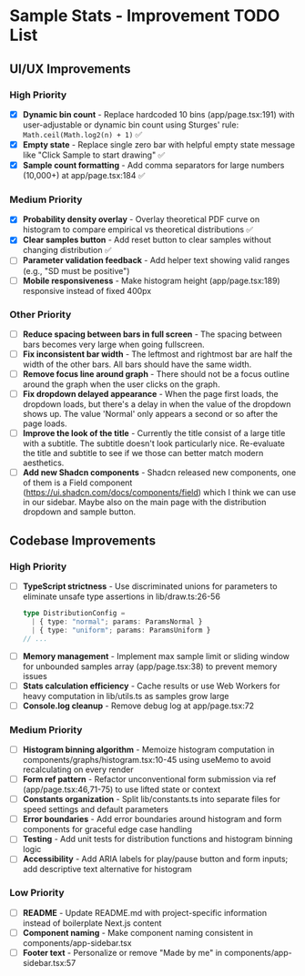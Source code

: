 # Sample Stats - Improvement TODO List

## UI/UX Improvements

### High Priority

- [x] **Dynamic bin count** - Replace hardcoded 10 bins (app/page.tsx:191) with user-adjustable or dynamic bin count using Sturges' rule: `Math.ceil(Math.log2(n) + 1)` ✅
- [x] **Empty state** - Replace single zero bar with helpful empty state message like "Click Sample to start drawing" ✅
- [x] **Sample count formatting** - Add comma separators for large numbers (10,000+) at app/page.tsx:184 ✅

### Medium Priority

- [x] **Probability density overlay** - Overlay theoretical PDF curve on histogram to compare empirical vs theoretical distributions ✅
- [x] **Clear samples button** - Add reset button to clear samples without changing distribution ✅
- [ ] **Parameter validation feedback** - Add helper text showing valid ranges (e.g., "SD must be positive")
- [ ] **Mobile responsiveness** - Make histogram height (app/page.tsx:189) responsive instead of fixed 400px

### Other Priority

- [ ] **Reduce spacing between bars in full screen** - The spacing between bars becomes very large when going fullscreen.
- [ ] **Fix inconsistent bar width** - The leftmost and rightmost bar are half the width of the other bars. All bars should have the same width.
- [ ] **Remove focus line around graph** - There should not be a focus outline around the graph when the user clicks on the graph.
- [ ] **Fix dropdown delayed appearance** - When the page first loads, the dropdown loads, but there's a delay in when the value of the dropdown shows up. The value 'Normal' only appears a second or so after the page loads.
- [ ] **Improve the look of the title** - Currently the title consist of a large title with a subtitle. The subtitle doesn't look particularly nice. Re-evaluate the title and subtitle to see if we those can better match modern aesthetics.
- [ ] **Add new Shadcn components** - Shadcn released new components, one of them is a Field component (https://ui.shadcn.com/docs/components/field) which I think we can use in our sidebar. Maybe also on the main page with the distribution dropdown and sample button.

## Codebase Improvements

### High Priority

- [ ] **TypeScript strictness** - Use discriminated unions for parameters to eliminate unsafe type assertions in lib/draw.ts:26-56
  ```typescript
  type DistributionConfig =
    | { type: "normal"; params: ParamsNormal }
    | { type: "uniform"; params: ParamsUniform }
  // ...
  ```
- [ ] **Memory management** - Implement max sample limit or sliding window for unbounded samples array (app/page.tsx:38) to prevent memory issues
- [ ] **Stats calculation efficiency** - Cache results or use Web Workers for heavy computation in lib/utils.ts as samples grow large
- [ ] **Console.log cleanup** - Remove debug log at app/page.tsx:72

### Medium Priority

- [ ] **Histogram binning algorithm** - Memoize histogram computation in components/graphs/histogram.tsx:10-45 using useMemo to avoid recalculating on every render
- [ ] **Form ref pattern** - Refactor unconventional form submission via ref (app/page.tsx:46,71-75) to use lifted state or context
- [ ] **Constants organization** - Split lib/constants.ts into separate files for speed settings and default parameters
- [ ] **Error boundaries** - Add error boundaries around histogram and form components for graceful edge case handling
- [ ] **Testing** - Add unit tests for distribution functions and histogram binning logic
- [ ] **Accessibility** - Add ARIA labels for play/pause button and form inputs; add descriptive text alternative for histogram

### Low Priority

- [ ] **README** - Update README.md with project-specific information instead of boilerplate Next.js content
- [ ] **Component naming** - Make component naming consistent in components/app-sidebar.tsx
- [ ] **Footer text** - Personalize or remove "Made by me" in components/app-sidebar.tsx:57
